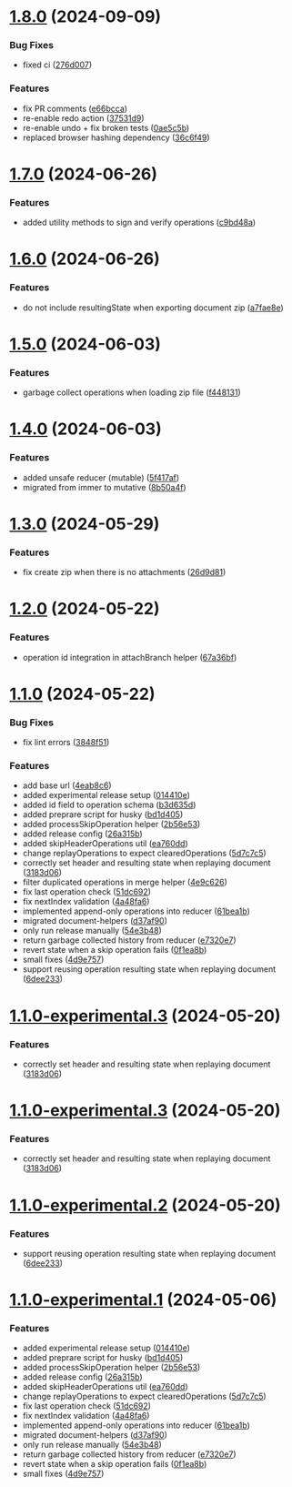 # [1.8.0](https://github.com/powerhouse-inc/document-model/compare/v1.7.0...v1.8.0) (2024-09-09)


### Bug Fixes

* fixed ci ([276d007](https://github.com/powerhouse-inc/document-model/commit/276d00741958693b0387e5c3db1f178832778aed))


### Features

* fix PR comments ([e66bcca](https://github.com/powerhouse-inc/document-model/commit/e66bcca058fbef5dbb2543fc155ac580437e1a61))
* re-enable redo action ([37531d9](https://github.com/powerhouse-inc/document-model/commit/37531d97883a57fc694a9eb6c351a0da1f252c5c))
* re-enable undo + fix broken tests ([0ae5c5b](https://github.com/powerhouse-inc/document-model/commit/0ae5c5b0cea68faf3245489af708301255f6e1e6))
* replaced browser hashing dependency ([36c6f49](https://github.com/powerhouse-inc/document-model/commit/36c6f498b515c3cf666678413c40ba907c1807d4))

# [1.7.0](https://github.com/powerhouse-inc/document-model/compare/v1.6.0...v1.7.0) (2024-06-26)


### Features

* added utility methods to sign and verify operations ([c9bd48a](https://github.com/powerhouse-inc/document-model/commit/c9bd48a4cdeae67d9869faee279dec6aa3cd783b))

# [1.6.0](https://github.com/powerhouse-inc/document-model/compare/v1.5.0...v1.6.0) (2024-06-26)


### Features

* do not include resultingState when exporting document zip ([a7fae8e](https://github.com/powerhouse-inc/document-model/commit/a7fae8eb40880f6605300d9f63163601c850ef0d))

# [1.5.0](https://github.com/powerhouse-inc/document-model/compare/v1.4.0...v1.5.0) (2024-06-03)


### Features

* garbage collect operations when loading zip file ([f448131](https://github.com/powerhouse-inc/document-model/commit/f448131a0b26d4b9fb40426eb0d6b7ab96e137a1))

# [1.4.0](https://github.com/powerhouse-inc/document-model/compare/v1.3.0...v1.4.0) (2024-06-03)


### Features

* added unsafe reducer (mutable) ([5f417af](https://github.com/powerhouse-inc/document-model/commit/5f417af25f62fd15533306f9ed949087b851c78c))
* migrated from immer to mutative ([8b50a4f](https://github.com/powerhouse-inc/document-model/commit/8b50a4f70034da0afedec8db697a10f8739c6a3b))

# [1.3.0](https://github.com/powerhouse-inc/document-model/compare/v1.2.0...v1.3.0) (2024-05-29)


### Features

* fix create zip when there is no attachments ([26d9d81](https://github.com/powerhouse-inc/document-model/commit/26d9d81d99ccc8be74400e69b6141cfa2b2a3899))

# [1.2.0](https://github.com/powerhouse-inc/document-model/compare/v1.1.0...v1.2.0) (2024-05-22)


### Features

* operation id integration in attachBranch helper ([67a36bf](https://github.com/powerhouse-inc/document-model/commit/67a36bf371aada36fa68b5c44eac8dbdabfb98c0))

# [1.1.0](https://github.com/powerhouse-inc/document-model/compare/v1.0.53...v1.1.0) (2024-05-22)


### Bug Fixes

* fix lint errors ([3848f51](https://github.com/powerhouse-inc/document-model/commit/3848f51247d8a96744a4f21e44034238f93f46b0))


### Features

* add base url ([4eab8c6](https://github.com/powerhouse-inc/document-model/commit/4eab8c6f7deb8f3ea02ef31041d1e18461a4daa5))
* added experimental release setup ([014410e](https://github.com/powerhouse-inc/document-model/commit/014410e0b493f7562b27268392d506ffa32a5735))
* added id field to operation schema ([b3d635d](https://github.com/powerhouse-inc/document-model/commit/b3d635da5f4bea0d4625b112a9530e5e7c6a6745))
* added preprare script for husky ([bd1d405](https://github.com/powerhouse-inc/document-model/commit/bd1d405b48b987b653e1322ca82ec2d290db3d47))
* added processSkipOperation helper ([2b56e53](https://github.com/powerhouse-inc/document-model/commit/2b56e53aafc799ce2b4c90bb1c108e84e5f11c1d))
* added release config ([26a315b](https://github.com/powerhouse-inc/document-model/commit/26a315b7498bb818ce0710c5a1f3d71963bb38f9))
* added skipHeaderOperations util ([ea760dd](https://github.com/powerhouse-inc/document-model/commit/ea760dd22b6e7242fba64bea355a2116d26dfa49))
* change replayOperations to expect clearedOperations ([5d7c7c5](https://github.com/powerhouse-inc/document-model/commit/5d7c7c58ac8dd479c57c5cd19e398fcc9d35430d))
* correctly set header and resulting state when replaying document ([3183d06](https://github.com/powerhouse-inc/document-model/commit/3183d06ca30fefd15955b09a3cf63d292ee4dc0a))
* filter duplicated operations in merge helper ([4e9c626](https://github.com/powerhouse-inc/document-model/commit/4e9c62670e684094f79c25fbf42d34c122827671))
* fix last operation check ([51dc692](https://github.com/powerhouse-inc/document-model/commit/51dc69268ccb9d361c28bba45f5cfcac6e136595))
* fix nextIndex validation ([4a48fa6](https://github.com/powerhouse-inc/document-model/commit/4a48fa6c893855cd22db16c7a09ffc5f544bc404))
* implemented append-only operations into reducer ([61bea1b](https://github.com/powerhouse-inc/document-model/commit/61bea1bfdf59db01f852cd326f39d3f6047f2ac5))
* migrated document-helpers ([d37af90](https://github.com/powerhouse-inc/document-model/commit/d37af909c6145083ecbda57fb881cfb69ed2869f))
* only run release manually ([54e3b48](https://github.com/powerhouse-inc/document-model/commit/54e3b48bb6b8d4e81fa2795914a10aebb8981210))
* return garbage collected history from reducer ([e7320e7](https://github.com/powerhouse-inc/document-model/commit/e7320e706fa225b07e68eb55fd37697f87676627))
* revert state when a skip operation fails ([0f1ea8b](https://github.com/powerhouse-inc/document-model/commit/0f1ea8b498c5998f741697673c0d82df8d7ee702))
* small fixes ([4d9e757](https://github.com/powerhouse-inc/document-model/commit/4d9e757950090d0f5eac42410f71ae7d3771e687))
* support reusing operation resulting state when replaying document ([6dee233](https://github.com/powerhouse-inc/document-model/commit/6dee233641d19dc5d50e18d4b8cee43bdbe3709e))

# [1.1.0-experimental.3](https://github.com/powerhouse-inc/document-model/compare/v1.1.0-experimental.2...v1.1.0-experimental.3) (2024-05-20)


### Features

* correctly set header and resulting state when replaying document ([3183d06](https://github.com/powerhouse-inc/document-model/commit/3183d06ca30fefd15955b09a3cf63d292ee4dc0a))

# [1.1.0-experimental.3](https://github.com/powerhouse-inc/document-model/compare/v1.1.0-experimental.2...v1.1.0-experimental.3) (2024-05-20)


### Features

* correctly set header and resulting state when replaying document ([3183d06](https://github.com/powerhouse-inc/document-model/commit/3183d06ca30fefd15955b09a3cf63d292ee4dc0a))

# [1.1.0-experimental.2](https://github.com/powerhouse-inc/document-model/compare/v1.1.0-experimental.1...v1.1.0-experimental.2) (2024-05-20)


### Features

* support reusing operation resulting state when replaying document ([6dee233](https://github.com/powerhouse-inc/document-model/commit/6dee233641d19dc5d50e18d4b8cee43bdbe3709e))

# [1.1.0-experimental.1](https://github.com/powerhouse-inc/document-model/compare/v1.0.53...v1.1.0-experimental.1) (2024-05-06)


### Features

* added experimental release setup ([014410e](https://github.com/powerhouse-inc/document-model/commit/014410e0b493f7562b27268392d506ffa32a5735))
* added preprare script for husky ([bd1d405](https://github.com/powerhouse-inc/document-model/commit/bd1d405b48b987b653e1322ca82ec2d290db3d47))
* added processSkipOperation helper ([2b56e53](https://github.com/powerhouse-inc/document-model/commit/2b56e53aafc799ce2b4c90bb1c108e84e5f11c1d))
* added release config ([26a315b](https://github.com/powerhouse-inc/document-model/commit/26a315b7498bb818ce0710c5a1f3d71963bb38f9))
* added skipHeaderOperations util ([ea760dd](https://github.com/powerhouse-inc/document-model/commit/ea760dd22b6e7242fba64bea355a2116d26dfa49))
* change replayOperations to expect clearedOperations ([5d7c7c5](https://github.com/powerhouse-inc/document-model/commit/5d7c7c58ac8dd479c57c5cd19e398fcc9d35430d))
* fix last operation check ([51dc692](https://github.com/powerhouse-inc/document-model/commit/51dc69268ccb9d361c28bba45f5cfcac6e136595))
* fix nextIndex validation ([4a48fa6](https://github.com/powerhouse-inc/document-model/commit/4a48fa6c893855cd22db16c7a09ffc5f544bc404))
* implemented append-only operations into reducer ([61bea1b](https://github.com/powerhouse-inc/document-model/commit/61bea1bfdf59db01f852cd326f39d3f6047f2ac5))
* migrated document-helpers ([d37af90](https://github.com/powerhouse-inc/document-model/commit/d37af909c6145083ecbda57fb881cfb69ed2869f))
* only run release manually ([54e3b48](https://github.com/powerhouse-inc/document-model/commit/54e3b48bb6b8d4e81fa2795914a10aebb8981210))
* return garbage collected history from reducer ([e7320e7](https://github.com/powerhouse-inc/document-model/commit/e7320e706fa225b07e68eb55fd37697f87676627))
* revert state when a skip operation fails ([0f1ea8b](https://github.com/powerhouse-inc/document-model/commit/0f1ea8b498c5998f741697673c0d82df8d7ee702))
* small fixes ([4d9e757](https://github.com/powerhouse-inc/document-model/commit/4d9e757950090d0f5eac42410f71ae7d3771e687))
